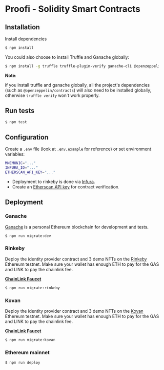 # Proofi - Solidity Smart Contracts

## Installation

Install dependencies

```bash
$ npm install
```

You could also choose to install Truffle and Ganache globally:

```bash
$ npm install -g truffle truffle-plugin-verify ganache-cli @openzeppelin/contracts
```

**Note:**

if you install truffle and ganache globally, all the project's dependencies (such as `@openzeppelin/contracts`) will also need to be installed globally, otherwise `truffle verify` won't work properly.

## Run tests

```bash
$ npm test
```

## Configuration

Create a `.env` file (look at `.env.example` for reference) or set environment variables:

```bash
MNEMONIC="..."
INFURA_ID="..."
ETHERSCAN_API_KEY="..."
```

- Deployment to rinkeby is done via [Infura](https://infura.io/).
- Create an [Etherscan API key](https://etherscan.io/myapikey) for contract verification.

## Deployment

### Ganache

[Ganache](https://www.trufflesuite.com/ganache) is a personal Ethereum blockchain for development and
tests.

```bash
$ npm run migrate:dev
```

### Rinkeby

Deploy the identity provider contract and 3 demo NFTs on the [Rinkeby](https://rinkeby.io/) Ethereum testnet. Make sure
your wallet has enough ETH to pay for the GAS and LINK to pay the chainlink fee.

**[ChainLink Faucet](https://faucets.chain.link/)**

```bash
$ npm run migrate:rinkeby
```

### Kovan

Deploy the identity provider contract and 3 demo NFTs on the [Kovan](https://kovan.etherscan.io/) Ethereum testnet. Make
sure your wallet has enough ETH to pay for the GAS and LINK to pay the chainlink fee.

**[ChainLink Faucet](https://faucets.chain.link/)**

```bash
$ npm run migrate:kovan
```

### Ethereum mainnet

```bash
$ npm run deploy
```
